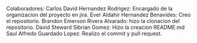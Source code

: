 Colaboradores:
Carlos David Hernandez Rodrigez: Encargado de la organizacion del proyecto en jira.
Ever Aldahir Hernandez Benavides: Creo el repositorio.
Brandon Emerson Rivera Alvarado: hizo la clonacion del repositorio.
David Steward Sibrian Gomez: Hizo la creacion README.md
Saul Alfredo Guardado Lopez: Realizo el commit y pull request.

